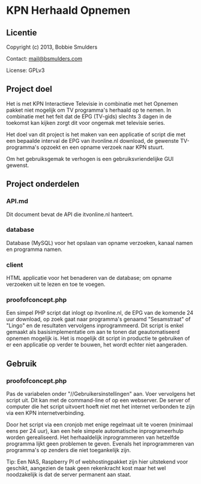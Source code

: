 # KPN Herhaald Opnemen

## Licentie
Copyright (c) 2013, Bobbie Smulders

Contact: <mail@bsmulders.com>

License: GPLv3

## Project doel
Het is met KPN Interactieve Televisie in combinatie met het Opnemen pakket niet mogelijk om TV programma's herhaald op te nemen. In combinatie met het feit dat de EPG (TV-gids) slechts 3 dagen in de toekomst kan kijken zorgt dit voor ongemak met televisie series.

Het doel van dit project is het maken van een applicatie of script die met een bepaalde interval de EPG van itvonline.nl download, de gewenste TV-programma's opzoekt en een opname verzoek naar KPN stuurt.

Om het gebruiksgemak te verhogen is een gebruiksvriendelijke GUI gewenst. 

## Project onderdelen
### API.md

Dit document bevat de API die itvonline.nl hanteert.

### database

Database (MySQL) voor het opslaan van opname verzoeken, kanaal namen en programma namen.

### client

HTML applicatie voor het benaderen van de database; om opname verzoeken uit te lezen en toe te voegen.

### proofofconcept.php

Een simpel PHP script dat inlogt op itvonline.nl, de EPG van de komende 24 uur download, op zoek gaat naar programma's genaamd "Sesamstraat" of "Lingo" en de resultaten vervolgens inprogrammeerd. Dit script is enkel gemaakt als basisimplementatie om aan te tonen dat geautomatiseerd opnemen mogelijk is. Het is mogelijk dit script in productie te gebruiken of er een applicatie op verder te bouwen, het wordt echter niet aangeraden.

## Gebruik
### proofofconcept.php
Pas de variabelen onder "//Gebruikersinstellingen" aan. Voer vervolgens het script uit. Dit kan met de command-line of op een webserver. De server of computer die het script uitvoert hoeft niet met het internet verbonden te zijn via een KPN internetverbinding.

Door het script via een cronjob met enige regelmaat uit te voeren (minimaal eens per 24 uur), kan een hele simpele automatische inprogrameerhulp worden gerealiseerd. Het herhaaldelijk inprogrammeren van hetzelfde programma lijkt geen problemen te geven. Evenals het inprogrammeren van programma's op zenders die niet toegankelijk zijn.

Tip: Een NAS, Raspberry PI of webhostingpakket zijn hier uitstekend voor geschikt, aangezien de taak geen rekenkracht kost maar het wel noodzakelijk is dat de server permanent aan staat.